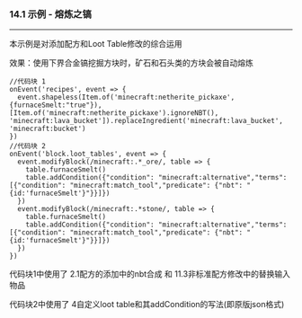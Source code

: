 ### 14.1 示例 - 熔炼之镐

------

本示例是对添加配方和Loot Table修改的综合运用

效果：使用下界合金镐挖掘方块时，矿石和石头类的方块会被自动熔炼

```
//代码块 1
onEvent('recipes', event => {
  event.shapeless(Item.of('minecraft:netherite_pickaxe', {furnaceSmelt:"true"}), [Item.of('minecraft:netherite_pickaxe').ignoreNBT(), 'minecraft:lava_bucket']).replaceIngredient('minecraft:lava_bucket', 'minecraft:bucket')
})
//代码块 2
onEvent('block.loot_tables', event => {  
  event.modifyBlock(/minecraft:.*_ore/, table => {
    table.furnaceSmelt()
    table.addCondition({"condition": "minecraft:alternative","terms": [{"condition": "minecraft:match_tool","predicate": {"nbt": "{id:'furnaceSmelt'}"}}]})
  })
  event.modifyBlock(/minecraft:.*stone/, table => {
    table.furnaceSmelt()
    table.addCondition({"condition": "minecraft:alternative","terms": [{"condition": "minecraft:match_tool","predicate": {"nbt": "{id:'furnaceSmelt'}"}}]})
  })
})
```

代码块1中使用了 2.1配方的添加中的nbt合成 和 11.3非标准配方修改中的替换输入物品

代码块2中使用了 4自定义loot table和其addCondition的写法(即原版json格式)